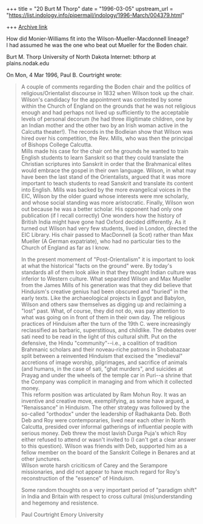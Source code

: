 +++
title = "20 Burt M Thorp"
date = "1996-03-05"
upstream_url = "https://list.indology.info/pipermail/indology/1996-March/004379.html"

+++
[Archive link](https://list.indology.info/pipermail/indology/1996-March/004379.html)

How did Monier-Williams fit into the Wilson-Mueller-Macdonnell lineage?   
I had assumed he was the one who beat out Mueller for the Boden chair.

Burt M. Thorp
University of North Dakota
Internet:  bthorp at plains.nodak.edu

On Mon, 4 Mar 1996, Paul B. Courtright wrote:

> A couple of comments regarding the Boden chair and the politics of 
> religious/Orientalist discourse in 1832 when Wilson took up the chair.  
> Wilson's candidacy for the appointment was contested by some within the 
> Church of England on the grounds that he was not religious enough and had 
> perhaps not lived up sufficiently to the acceptable levels of personal 
> decorum (he had three illigitimate children, one by an Indian mother and 
> the other two by an Irish woman active in the Calcutta theater!).  The 
> records in the Bodleian show that Wilson was hired over his competition, 
> the Rev. Mills, who was then the principal of Bishops College Calcutta.  
> Mills made his case for the chair ont he grounds he wanted to train 
> English students to learn Sanskrit so that they could translate the 
> Christian scriptures into Sanskrit in order that the Brahmanical elites 
> would embrace the gospel in their own language.  Wilson, in what may have 
> been the last stand of the Orientalists, argued that it was more 
> important to teach students to read Sanskrit and translate its content 
> into English.  Mills was backed by the more evangelical voices in the 
> EIC, Wilson by the older guard whose interests were mre scholarly, and 
> whose social standing was more aristocratic. 
> Finally, Wilson won out because he was a better scholar.  His opponent 
> had only one publication (if I recall correctly) One wonders how the history 
> of British India might have gone had Oxford decided differently.  As it 
> turned out Wilson had very few students, lived in London, directed the 
> EIC Library.  His chair passed to MacDonnell (a Scot) rather than Max 
> Mueller (A German expatriate), who had no particular ties to the Church 
> of England as far as I know. 
> 
> In the present momement of "Post-Orientalism" it is important to look at 
> what the historical "facts on the ground" were.  By today's standards all 
> of them look alike in that they thought Indian culture was inferior to 
> Western culture.  What separated Wilson and Max Mueller from the James 
> Mills of his generation was that they did believe that Hinduism's 
> creative genius had been obscured and "buried" in the early texts.  Like 
> the archaeological projects in Egypt and Babylon, Wilson and others saw 
> themselves as digging up and reclaiming a "lost" past.  What, of course, 
> they did not do, was pay attention to what was going on in front of them 
> in their own day.  The religious practices of Hinduism after the turn of 
> the 19th C. were increasingly reclassified as barbaric, superstitious, 
> and childlike.  The debates over sati need to be read in the light of 
> this cultural shift.  Put on the defensive, the Hindu "community"--i.e., 
> a coalition of tradition Brahmanic scholars and their noveau-riche 
> patrons in Shobabazaar split between a reinvented Hinduism that excised 
> the "medieval" accretions of image worship, pilgrimages, and sacrifice of 
> animals (and humans, in the case of sati, "ghat murders", and suicides at 
> Prayag and under the wheels of the temple car in Puri--a shrine that the 
> Company was complicit in managing and from which it collected money.  
> This reform position was articulated by Ram Mohun Roy.  It was an 
> inventive and creative move, exemplifying, as some have argued, a 
> "Renaissance" in Hinduism.  The other strategy was followed by the 
> so-called "orthodox" under the leadership of Radhakanta Deb.  Both Deb 
> and Roy were contemporaries, lived near each other in North Calcutta, 
> presided over informal gatherings of influential people with serious 
> money.  Deb threw the most lavish Durga Puja's which Roy either refused 
> to attend or wasn't invited to (I can't get a clear answer to this 
> question).  Wilson was friends with Deb, supported him as a fellow member 
> on the board of the Sanskrit College in Benares and at other junctures.  
> Wilson wrote harsh criciticsm of Carey and the Serampore missionaries, 
> and did not appear to have much regard for Roy's reconstruction of the 
> "essence" of Hinduism.  
> 
> Some random thoughts on a very important period of "paradigm shift" in 
> India and Britain with respect to cross cultural (mis)understanding and 
> hegemony and resistence.  
> 
> Paul Courtright
> Emory University   
> 
> 




